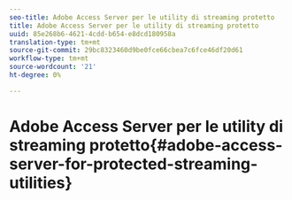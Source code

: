 ```yaml
---
seo-title: Adobe Access Server per le utility di streaming protetto
title: Adobe Access Server per le utility di streaming protetto
uuid: 85e268b6-4621-4cdd-b654-e8dcd180958a
translation-type: tm+mt
source-git-commit: 29bc8323460d9be0fce66cbea7c6fce46df20d61
workflow-type: tm+mt
source-wordcount: '21'
ht-degree: 0%

---
```



# Adobe Access Server per le utility di streaming protetto{#adobe-access-server-for-protected-streaming-utilities}

